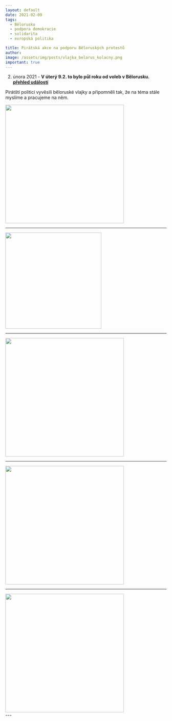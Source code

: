 ```yaml
---
layout: default
date: 2021-02-09
tags:
  - Bělorusko
  - podpora demokracie
  - solidarita
  - evropská politika

title: Pirátská akce na podporu Běloruských protestů
author:  
image: /assets/img/posts/vlajka_belarus_kolacny.png
important: true
---
```

<div class="o-section">
  <div class="row">

2. února 2021 - **V úterý 9.2. to bylo půl roku od voleb v Bělorusku.  [přehled událostí](https://cs.wikipedia.org/wiki/Protesty_v_B%C4%9Blorusku_(2020%E2%80%932021))**

Pirátští politici vyvěsili běloruské vlajky a připomněli tak, že na téma stále myslíme a pracujeme na něm. 

<a href="https://zo.pirati.cz/assets/img/posts/vlajka_belarus_parlament_balkon.png"><img src="https://zo.pirati.cz/assets/img/posts/vlajka_belarus_parlament_balkon.png" width="370" heigth="200"></a>
<hr>
<a href="https://zo.pirati.cz/assets/img/posts/vlajka_belarus_praha12.png"><img src="https://zo.pirati.cz/assets/img/posts/vlajka_belarus_praha12.png" width="300" heigth="400"></a>
<hr>
<a href="https://zo.pirati.cz/assets/img/posts/vlajka_belarus_euposlanci.png"><img src="https://zo.pirati.cz/assets/img/posts/vlajka_belarus_euposlanci.png" width="370" heigth="200"></a>
<hr>
<a href="https://zo.pirati.cz/assets/img/posts/vlajka_belarus_Brno_Zabiny.png"><img src="https://zo.pirati.cz/assets/img/posts/vlajka_belarus_Brno_Zabiny.png" width="370" heigth="200"></a>
<hr>
<a href="https://zo.pirati.cz/assets/img/posts/vlajka_belarus_kolacny.png"><img src="https://zo.pirati.cz/assets/img/posts/vlajka_belarus_kolacny.png" width="370" heigth="200"></a>

  </div>
</div>
---
 
